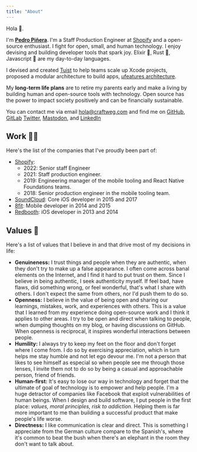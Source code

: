 ```yaml
---
title: "About"
---
```


<p>Hola 👋.</p>
	<p>
		I'm <a href="/about"><b>Pedro Piñera</b></a>. I'm a Staff Production Engineer at <a href="https://shopify.com" target="_blank">Shopify</a> and a
		open-source enthusiast. I fight for open, small, and human technology. I enjoy devising and
		building developer tools that spark joy. Elixir 🧪, Rust 🦀, Javascript 🚀 are my day-to-day
		languages.
	</p>
	<p>
		I devised and created <a href="https://tuist.io">Tuist</a> to help teams scale up Xcode
		projects, proposed a modular architecture to build apps,
		<a href="https://docs.tuist.io/building-at-scale/microfeatures" target="_blank"
			>µfeatures architecture</a
		>.
	</p>
  <p>
  My <b>long-term life plans</b> are to retire my parents early and make a living by building human and open-source tools with technology. Open source has the power to impact society positively and can be financially sustainable.
  </p>
	<p>
		You can contact me via email <a href="mailto:hola@craftweg.com">hola@craftweg.com</a> and find me on
		<a href="https://github.com/pepicrft" target="_blank">GitHub</a>,
		<a href="https://gitlab.com/pepicrft" target="_blank">GitLab</a>
		<a href="https://twitter.com/pepicrft" target="_blank">Twitter</a>, <a href="https://mastodon.technology/web/@pepicrft" target="_blank">Mastodon</a>, and
		<a href="https://www.linkedin.com/in/pedro-pi%C3%B1era-buendia-9765a9125/" target="_blank"
			>LinkedIn</a
		>
	</p>

## Work 👨‍💻

Here's the list of the companies that I've proudly been part of:

- [Shopify](https://shopify.com/):
  - 2022: Senior staff Engineer
  - 2021: Staff production engineer.
  - 2019: Engineering manager of the mobile tooling and React Native Foundations teams.
  - 2018: Senior production engineer in the mobile tooling team.
- [SoundCloud](https://soundcloud.com/): Core iOS developer in 2015 and 2017
- [8fit](https://8fit.com/): Mobile developer in 2014 and 2015
- [Redbooth](https://redbooth.com/): iOS developer in 2013 and 2014

## Values 🌱

Here's a list of values that I believe in and that drive most of my decisions in life:

- **Genuineness:** I trust things and people when they are authentic, when they don't try to make up a false appearance. I often come across banal elements on the Internet, and I find it hard to put trust on them. Since I believe in being authentic, I seek authenticity myself. If feel bad, have flaws, did something wrong, or feel wonderful, that's what I share with others. I don't expect the same from others, nor I'd push them to do so.
- **Openness:** I believe in the value of being open and sharing our learnings, mistakes, work, and experiences with others. This is a value that I learned from my experience doing open-source work and I think it applies to other areas. I try to be open and direct when talking to people, when dumping thoughts on my blog, or having discussions on GitHub. When openness is reciprocal, it inspires wonderful interactions between people.
- **Humility:** I always try to keep my feet on the floor and don't forget where I come from. I do so by exercising appreciation, which in turn helps me stay humble and not let ego devour me. I'm not a person that likes to see himself as especial so when people see me through those lenses, I invite them not to do so by being a casual and approachable person, friend of friends.
- **Human-first:** It's easy to lose our way in technology and forget that the ultimate of goal of technology is to empower and help people. I'm a huge detractor of companies like Facebook that exploit vulnerabilities of human beings. When I design and build software, I put people in the first place: _values, moral principles, risk to addiction._ Helping them is far more important to me than building a successful product that make people's life worse.
- **Directness:** I like communication is clear and direct. This is something I appreciate from the German culture compare to the Spanish's, where it's common to beat the bush when there's an elephant in the room they don't want to talk about.
